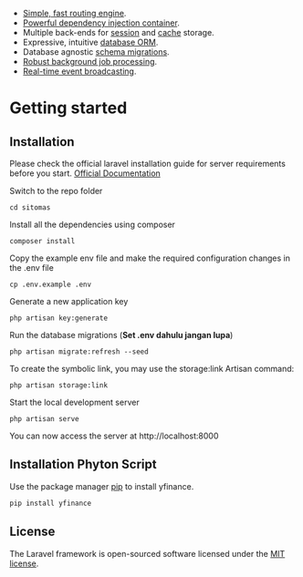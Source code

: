 -   [Simple, fast routing engine](https://laravel.com/docs/routing).
-   [Powerful dependency injection container](https://laravel.com/docs/container).
-   Multiple back-ends for [session](https://laravel.com/docs/session) and [cache](https://laravel.com/docs/cache) storage.
-   Expressive, intuitive [database ORM](https://laravel.com/docs/eloquent).
-   Database agnostic [schema migrations](https://laravel.com/docs/migrations).
-   [Robust background job processing](https://laravel.com/docs/queues).
-   [Real-time event broadcasting](https://laravel.com/docs/broadcasting).
# Getting started

## Installation

Please check the official laravel installation guide for server requirements before you start. [Official Documentation](https://laravel.com/docs/5.4/installation#installation)


Switch to the repo folder

    cd sitomas

Install all the dependencies using composer

    composer install

Copy the example env file and make the required configuration changes in the .env file

    cp .env.example .env

Generate a new application key

    php artisan key:generate
    
Run the database migrations (**Set .env dahulu jangan lupa**)

    php artisan migrate:refresh --seed
    
To create the symbolic link, you may use the storage:link Artisan command:

    php artisan storage:link

Start the local development server

    php artisan serve

You can now access the server at http://localhost:8000

## Installation Phyton Script

Use the package manager [pip](https://pip.pypa.io/en/stable/) to install yfinance.

```bash
pip install yfinance
```

## License

The Laravel framework is open-sourced software licensed under the [MIT license](https://opensource.org/licenses/MIT).
